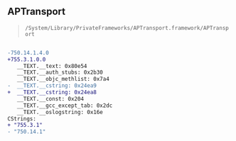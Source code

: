 ## APTransport

> `/System/Library/PrivateFrameworks/APTransport.framework/APTransport`

```diff

-750.14.1.4.0
+755.3.1.0.0
   __TEXT.__text: 0x80e54
   __TEXT.__auth_stubs: 0x2b30
   __TEXT.__objc_methlist: 0x7a4
-  __TEXT.__cstring: 0x24ea9
+  __TEXT.__cstring: 0x24ea8
   __TEXT.__const: 0x204
   __TEXT.__gcc_except_tab: 0x2dc
   __TEXT.__oslogstring: 0x16e
CStrings:
+ "755.3.1"
- "750.14.1"

```
